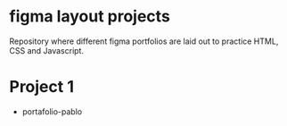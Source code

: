 # figma layout projects

Repository where different figma portfolios are laid out to practice HTML, CSS and Javascript.

# Project 1

- portafolio-pablo
